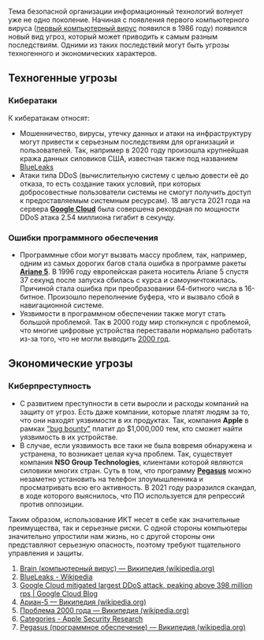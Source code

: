 Тема безопасной организации информационный технологий волнует уже не одно поколение. Начиная с появления первого компьютерного вируса ([первый компьютерный вирус](https://ru.wikipedia.org/wiki/Brain_(%D0%BA%D0%BE%D0%BC%D0%BF%D1%8C%D1%8E%D1%82%D0%B5%D1%80%D0%BD%D1%8B%D0%B9_%D0%B2%D0%B8%D1%80%D1%83%D1%81)) появился в 1986 году) появился новый вид угроз, который может приводить к самым разным последствиям. Одними из таких последствий могут быть угрозы техногенного и экономических характеров. 
## Техногенные угрозы
### Кибератаки

К кибератакам относят:
- Мошенничество, вирусы, утечку данных и атаки на инфраструктуру могут привести к серьезным последствиям для организаций и пользователей. Так, например в 2020 году произошла крупнейшая кража данных силовиков США, известная также под названием [BlueLeaks](https://en.wikipedia.org/wiki/BlueLeaks)
- Атаки типа DDoS (вычислительную систему с целью довести её до отказа, то есть создание таких условий, при которых добросовестные пользователи системы не смогут получить доступ к предоставляемым системным ресурсам). 18 августа 2021 года на сервера [**Google Cloud**](https://cloud.google.com/blog/products/identity-security/google-cloud-mitigated-largest-ddos-attack-peaking-above-398-million-rps/) была совершена рекордная по мощности DDoS атака 2.54 миллиона гигабит в секунду.

### Ошибки программного обеспечения 

- Программные сбои могут вызвать массу проблем, так, например, одним из самых дорогих багов стала ошибка в программе ракеты [**Ariane 5**](https://ru.wikipedia.org/wiki/%D0%90%D1%80%D0%B8%D0%B0%D0%BD-5). В 1996 году европейская ракета носитель Ariane 5 спустя 37 секунд после запуска сбилась с курса и самоуничтожилась. Причиной стала ошибка при преобразовании 64-битного числа в 16-битное. Произошло переполнение буфера, что и вызвало сбой в навигационной системе.
- Уязвимости в программном обеспечении также могут стать большой проблемой. Так в 2000 году мир столкнулся с проблемой, что многие цифровые устройства переставали нормально работать из-за того, что не могли выводить [2000 год](https://ru.wikipedia.org/wiki/%D0%9F%D1%80%D0%BE%D0%B1%D0%BB%D0%B5%D0%BC%D0%B0_2000_%D0%B3%D0%BE%D0%B4%D0%B0).  
## Экономические угрозы
### Киберпреступность

- С развитием преступности в сети выросли и расходы компаний на защиту от угроз. Есть даже компании, которые платят людям за то, что они находят уязвимости в их продуктах. Так, компания **Apple** в рамках ["bug bounty"](https://security.apple.com/bounty/categories/) платит до $1,000,000 тем, кто сможет найти уязвимость в их устройстве.
- В случае, если уязвимость все таки не была вовремя обнаружена и устранена, то возникает целая куча проблем. Так, существует компания **NSO Group Technologies**, клиентами которой являются силовики многих стран. Суть в том, что программу [**Pegasus**](https://ru.wikipedia.org/wiki?curid=8909713#%D0%A1%D0%BA%D0%B0%D0%BD%D0%B4%D0%B0%D0%BB) можно незаметно установить на телефон злоумышленника и просматривать всю его активность. В 2021 году разразился скандал, в ходе которого выяснилось, что ПО используется для репрессий против оппозиции.

Таким образом, использование ИКТ несет в себе как значительные преимущества, так и серьезные риски. С одной стороны компьютеры значительно упростили нам жизнь, но с другой стороны они представляют серьезную опасность, поэтому требуют тщательного управления и защиты.

1. [Brain (компьютерный вирус) — Википедия (wikipedia.org)](https://ru.wikipedia.org/wiki/Brain_(%D0%BA%D0%BE%D0%BC%D0%BF%D1%8C%D1%8E%D1%82%D0%B5%D1%80%D0%BD%D1%8B%D0%B9_%D0%B2%D0%B8%D1%80%D1%83%D1%81))
2.  [BlueLeaks - Wikipedia](https://en.wikipedia.org/wiki/BlueLeaks)
3.    [Google Cloud mitigated largest DDoS attack, peaking above 398 million rps | Google Cloud Blog](https://cloud.google.com/blog/products/identity-security/google-cloud-mitigated-largest-ddos-attack-peaking-above-398-million-rps/)
4. [Ариан-5 — Википедия (wikipedia.org)](https://ru.wikipedia.org/wiki/%D0%90%D1%80%D0%B8%D0%B0%D0%BD-5)
5.  [Проблема 2000 года — Википедия (wikipedia.org)](https://ru.wikipedia.org/wiki/%D0%9F%D1%80%D0%BE%D0%B1%D0%BB%D0%B5%D0%BC%D0%B0_2000_%D0%B3%D0%BE%D0%B4%D0%B0)
6.   [Categories - Apple Security Research](https://security.apple.com/bounty/categories/)
7.   [Pegasus (программное обеспечение) — Википедия (wikipedia.org)](https://ru.wikipedia.org/wiki?curid=8909713#%D0%A1%D0%BA%D0%B0%D0%BD%D0%B4%D0%B0%D0%BB)
